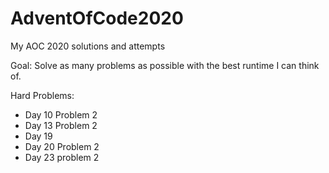# AdventOfCode2020
My AOC 2020 solutions and attempts

Goal: Solve as many problems as possible with the best runtime I can think of.

Hard Problems:  
- Day 10 Problem 2
- Day 13 Problem 2
- Day 19
- Day 20 Problem 2
- Day 23 problem 2
